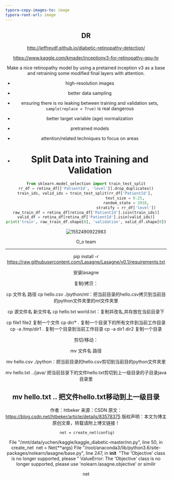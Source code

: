 ```yaml
---
typora-copy-images-to: image
typora-root-url: image
---
```


<center><h2>DR</h2>



http://jeffreydf.github.io/diabetic-retinopathy-detection/

https://www.kaggle.com/kmader/inceptionv3-for-retinopathy-gpu-hr

Make a nice retinopathy model by using a pretained inception v3 as a base and retraining some modified final layers with attention.

- high-resolution images

- better data sampling

- ensuring there is no leaking between training and validation sets, `sample(replace = True)` is real dangerous

- better target variable (age) normalization

- pretrained models

- attention/related techniques to focus on areas

- # Split Data into Training and Validation

```python
from sklearn.model_selection import train_test_split
rr_df = retina_df[['PatientId', 'level']].drop_duplicates()
train_ids, valid_ids = train_test_split(rr_df['PatientId'], 
                                   test_size = 0.25, 
                                   random_state = 2018,
                                   stratify = rr_df['level'])
raw_train_df = retina_df[retina_df['PatientId'].isin(train_ids)]
valid_df = retina_df[retina_df['PatientId'].isin(valid_ids)]
print('train', raw_train_df.shape[0], 'validation', valid_df.shape[0])
```

![1552490922983](/1552490922983.png)



O_o team

___

pip install -r https://raw.githubusercontent.com/Lasagne/Lasagne/v0.1/requirements.txt

安装lasagne



复制/拷贝：

cp  文件名  路径      cp  hello.csv  ./python/ml：把当前目录的hello.csv拷贝到当前目的python文件夹里的ml文件夹里

cp 源文件名  新文件名   cp  hello.txt   world.txt：复制并改名,并存放在当前目录下  

cp file1 file2 复制一个文件 
cp dir/* . 复制一个目录下的所有文件到当前工作目录 
cp -a /tmp/dir1 . 复制一个目录到当前工作目录 
cp -a dir1 dir2 复制一个目录 

剪切/移动：

mv 文件名 路径

mv hello.csv ./python：把当前目录的hello.csv剪切到当前目的python文件夹里

mv  hello.txt  ../java/   把当前目录下的文件hello.txt剪切到上一级目录的子目录java目录里

mv  hello.txt  ..     把文件hello.txt移动到上一级目录
--------------------- 
作者：htbeker 
来源：CSDN 
原文：https://blog.csdn.net/htbeker/article/details/83578375 
版权声明：本文为博主原创文章，转载请附上博文链接！

     net = create_net(config)
  File "/mnt/data/yuchen/kaggle/kaggle_diabetic-master/nn.py", line 50, in create_net
​    net = Net(**args)
  File "/root/anaconda3/lib/python3.6/site-packages/nolearn/lasagne/base.py", line 247, in __init__
​    "The 'Objective' class is no longer supported, please "
ValueError: The 'Objective' class is no longer supported, please use 'nolearn.lasagne.objective' or similir



net

